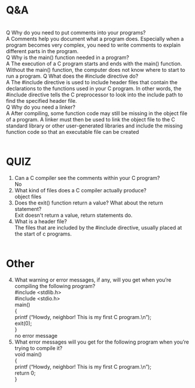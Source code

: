 # Q&A 
<br />
Q Why do you need to put comments into your programs?<br />
A Comments help you document what a program does. Especially when a program
becomes very complex, you need to write comments to explain different parts in
the program.<br />
Q Why is the main() function needed in a program?<br />
A The execution of a C program starts and ends with the main() function. Without
the main() function, the computer does not know where to start to run a program.
Q What does the #include directive do?<br />
A The #include directive is used to include header files that contain the declarations
to the functions used in your C program. In other words, the #include directive
tells the C preprocessor to look into the include path to find the specified header
file.<br />
Q Why do you need a linker?<br />
A After compiling, some function code may still be missing in the object file of a
program. A linker must then be used to link the object file to the C standard library
or other user-generated libraries and include the missing function code so that an
executable file can be created<br /><br />



# QUIZ<br />
1. Can a C compiler see the comments within your C program?<br />
  No<br />
2. What kind of files does a C compiler actually produce?<br />
  object files<br />
3. Does the exit() function return a value? What about the return statement?<br />
  Exit doesn't return a value,
  return statements do.<br />
4. What is a header file?<br />
  The files that are included by the #include directive, usually placed at the start of c programs.<br /><br />

  # Other<br />
  4. What warning or error messages, if any, will you get when you’re compiling the
following program?<br />
#include <stdlib.h><br />
#include <stdio.h><br />
main()<br />
{<br />
printf (“Howdy, neighbor! This is my first C program.\n”);<br />
exit(0);<br />
}<br />
no error message<br />
5. What error messages will you get for the following program when you’re trying to
compile it?<br />
void main()<br />
{<br />
printf (“Howdy, neighbor! This is my first C program.\n”);<br />
return 0;<br />
}<br />